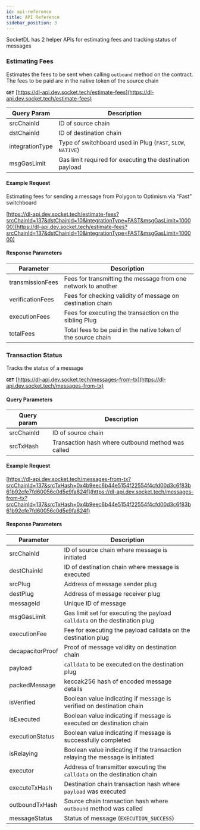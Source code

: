 ```yaml
---
id: api-reference
title: API Reference
sidebar_position: 3
---
```


SocketDL has 2 helper APIs for estimating fees and tracking status of messages

### Estimating Fees

Estimates the fees to be sent when calling `outbound` method on the contract. The fees to be paid are in the native token of the source chain

**`GET`** [https://dl-api.dev.socket.tech/estimate-fees](https://dl-api.dev.socket.tech/estimate-fees)

| Query Param | Description |
| --- | --- |
| srcChainId | ID of source chain |
| dstChainId | ID of destination chain |
| integrationType | Type of switchboard used in Plug (`FAST`, `SLOW`, `NATIVE`) |
| msgGasLimit | Gas limit required for executing the destination payload |

#### Example Request

Estimating fees for sending a message from Polygon to Optimism via “Fast” switchboard 

[https://dl-api.dev.socket.tech/estimate-fees?srcChainId=137&dstChainId=10&integrationType=FAST&msgGasLimit=100000](https://dl-api.dev.socket.tech/estimate-fees?srcChainId=137&dstChainId=10&integrationType=FAST&msgGasLimit=100000)

#### Response Parameters

| Parameter | Description |
| --- | --- |
| transmissionFees | Fees for transmitting the message from one network to another  |
| verificationFees  | Fees for checking validity of message on destination chain |
| executionFees | Fees for executing the transaction on the sibling Plug |
| totalFees | Total fees to be paid in the native token of the source chain |

### Transaction Status

Tracks the status of a message 

**`GET`** [https://dl-api.dev.socket.tech/messages-from-tx](https://dl-api.dev.socket.tech/messages-from-tx)

#### Query Parameters
| Query param | Description |
| --- | --- |
| srcChainId | ID of source chain |
| srcTxHash | Transaction hash where outbound method was called |

#### Example Request

[https://dl-api.dev.socket.tech/messages-from-tx?srcChainId=137&srcTxHash=0x4b9eec6b44e5154f22554f4cfd00d3c6f83b61b92cfe7fd60056c0d5e9fa824f](https://dl-api.dev.socket.tech/messages-from-tx?srcChainId=137&srcTxHash=0x4b9eec6b44e5154f22554f4cfd00d3c6f83b61b92cfe7fd60056c0d5e9fa824f)

#### Response Parameters

| Parameter | Description |
| --- | --- |
| srcChainId | ID of source chain where message is initiated |
| destChainId | ID of destination chain where message is executed |
| srcPlug | Address of message sender plug |
| destPlug | Address of message receiver plug |
| messageId | Unique ID of message |
| msgGasLimit | Gas limit set for executing the payload `calldata` on the destination plug |
| executionFee | Fee for executing the payload calldata on the destination plug |
| decapacitorProof | Proof of message validity on destination chain |
| payload | `calldata` to be executed on the destination plug |
| packedMessage | keccak256 hash of encoded message details  |
| isVerified | Boolean value indicating if message is verified on destination chain |
| isExecuted | Boolean value indicating if message is executed on destination chain |
| executionStatus | Boolean value indicating if message is successfully completed |
| isRelaying | Boolean value indicating if the transaction relaying the message is initiated |
| executor | Address of transmitter executing the `calldata` on the destination chain|
| executeTxHash | Destination chain transaction hash where `payload` was executed  |
| outboundTxHash | Source chain transaction hash where `outbound` method was called |
| messageStatus | Status of message (`EXECUTION_SUCCESS`) |
